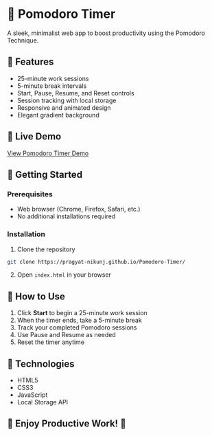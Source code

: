 # 🍅 Pomodoro Timer

A sleek, minimalist web app to boost productivity using the Pomodoro Technique.

## 🌟 Features

- 25-minute work sessions
- 5-minute break intervals
- Start, Pause, Resume, and Reset controls
- Session tracking with local storage
- Responsive and animated design
- Elegant gradient background

## 🔗 Live Demo

[View Pomodoro Timer Demo](https://pragyat-nikunj.github.io/Pomodoro-Timer/)

## 🚀 Getting Started

### Prerequisites

- Web browser (Chrome, Firefox, Safari, etc.)
- No additional installations required

### Installation

1. Clone the repository
```bash
git clone https://pragyat-nikunj.github.io/Pomodoro-Timer/
```

2. Open `index.html` in your browser

## 📱 How to Use

1. Click **Start** to begin a 25-minute work session
2. When the timer ends, take a 5-minute break
3. Track your completed Pomodoro sessions
4. Use Pause and Resume as needed
5. Reset the timer anytime

## 🎨 Technologies

- HTML5
- CSS3
- JavaScript
- Local Storage API

## 🌈 Enjoy Productive Work! 🍅
